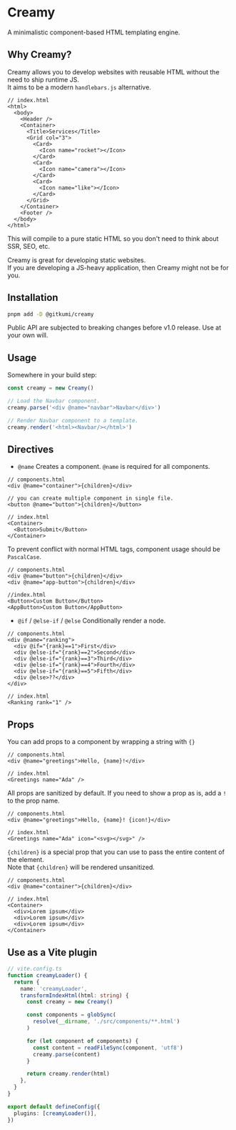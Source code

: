 # Creamy

A minimalistic component-based HTML templating engine.

## Why Creamy?

Creamy allows you to develop websites with reusable HTML without the need to ship runtime JS.  
It aims to be a modern `handlebars.js` alternative.

```
// index.html
<html>
  <body>
    <Header />
    <Container>
      <Title>Services</Title>
      <Grid col="3">
        <Card>
          <Icon name="rocket"></Icon>
        </Card>
        <Card>
          <Icon name="camera"></Icon>
        </Card>
        <Card>
          <Icon name="like"></Icon>
        </Card>
      </Grid>
    </Container>
    <Footer />
  </body>
</html>
```

This will compile to a pure static HTML so you don't need to think about SSR, SEO, etc.

Creamy is great for developing static websites.  
If you are developing a JS-heavy application, then Creamy might not be for you.

## Installation

```sh
pnpm add -D @gitkumi/creamy
```

Public API are subjected to breaking changes before v1.0 release. Use at your own will.

## Usage

Somewhere in your build step:

```ts
const creamy = new Creamy()

// Load the Navbar component.
creamy.parse('<div @name="navbar">Navbar</div>')

// Render Navbar component to a template.
creamy.render('<html><Navbar/></html>')
```

## Directives

- `@name`
  Creates a component. `@name` is required for all components.

```
// components.html
<div @name="container">{children}</div>

// you can create multiple component in single file.
<button @name="button">{children}</button>

// index.html
<Container>
  <Button>Submit</Button>
</Container>
```

To prevent conflict with normal HTML tags, component usage should be `PascalCase`.

```
// components.html
<div @name="button">{children}</div>
<div @name="app-button">{children}</div>

//index.html
<Button>Custom Button</Button>
<AppButton>Custom Button</AppButton>
```

- `@if` / `@else-if` / `@else`
  Conditionally render a node.

```
// components.html
<div @name="ranking">
  <div @if="{rank}==1">First</div>
  <div @else-if="{rank}==2">Second</div>
  <div @else-if="{rank}==3">Third</div>
  <div @else-if="{rank}==4">Fourth</div>
  <div @else-if="{rank}==5">Fifth</div>
  <div @else>??</div>
</div>

// index.html
<Ranking rank="1" />
```

## Props

You can add props to a component by wrapping a string with `{}`

```
// components.html
<div @name="greetings">Hello, {name}!</div>

// index.html
<Greetings name="Ada" />
```

All props are sanitized by default. If you need to show a prop as is, add a `!` to the prop name.

```
// components.html
<div @name="greetings">Hello, {name}! {icon!}</div>

// index.html
<Greetings name="Ada" icon="<svg></svg>" />
```

`{children}` is a special prop that you can use to pass the entire content of the element.  
Note that `{children}` will be rendered unsanitized.

```
// components.html
<div @name="container">{children}</div>

// index.html
<Container>
  <div>Lorem ipsum</div>
  <div>Lorem ipsum</div>
  <div>Lorem ipsum</div>
</Container>
```

## Use as a Vite plugin

```ts
// vite.config.ts
function creamyLoader() {
  return {
    name: 'creamyLoader',
    transformIndexHtml(html: string) {
      const creamy = new Creamy()

      const components = globSync(
        resolve(__dirname, './src/components/**.html')
      )

      for (let component of components) {
        const content = readFileSync(component, 'utf8')
        creamy.parse(content)
      }

      return creamy.render(html)
    },
  }
}

export default defineConfig({
  plugins: [creamyLoader()],
})
```
